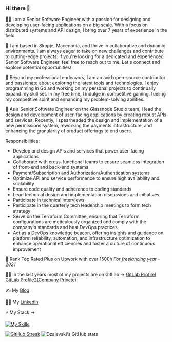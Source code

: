 ### Hi there 👋

 👨‍💻 I am a Senior Software Engineer with a passion for designing and developing user-facing applications on a big scale. With a focus on distributed systems and API design, I bring over 7 years of experience in the field. 

🔭 I am based in Skopje, Macedonia, and thrive in collaborative and dynamic environments. I am always eager to take on new challenges and contribute to cutting-edge projects. If you're looking for a dedicated and experienced Senior Software Engineer, feel free to reach out to me. Let's connect and explore potential opportunities!
 
🌱 Beyond my professional endeavors, I am an avid open-source contributor and passionate about exploring the latest tools and technologies. I enjoy programming in Go and working on my personal projects to continually expand my skill set. In my free time, I indulge in competitive gaming, fueling my competitive spirit and enhancing my problem-solving abilities. 
 
 🔭 As a Senior Software Engineer on the Glassnode Studio team, I lead the design and development of user-facing applications by creating robust APIs and services. Recently, I spearheaded the design and implementation of a new permissions system, reworking the payments infrastructure, and enhancing the granularity of product offerings to end users.

Responsibilities:

- Develop and design APIs and services that power user-facing applications
- Collaborate with cross-functional teams to ensure seamless integration of front-end and back-end systems
- Payment/Subscription and Authorization/Authentication systems
- Optimize API and service performance to ensure high availability and scalability
- Ensure code quality and adherence to coding standards
- Lead technical design and implementation discussions and initiatives
- Participate in technical interviews
- Participate in the quarterly tech leadership meetings to form tech strategy
- Serve on the Terraform Committee, ensuring that Terraform configurations are meticulously organized and comply with the company's standards and best DevOps practices
- Act as a DevOps knowledge beacon, offering insights and guidance on platform reliability, automation, and infrastructure optimization to enhance operational efficiencies and foster a culture of continuous improvement

 🔭 Rank Top Rated Plus on Upwork with over 1500h *For freelancing year - 2021*

👨‍💻 In the last years most of my projects are on GitLab -> [GitLab Profile1](https://gitlab.com/djale1k)  [GitLab Profile2(Company Private)](https://gitlab.com/darkodjalevski) 
 
✍️ My [Blog](https://darkodjalevski.me/)  

👨‍💻 My [Linkedin](https://www.linkedin.com/in/darkodjalevski/)

 ⚡ My Stack -> 
 
 [![My Skills](https://skillicons.dev/icons?i=go,aws,gcp,terraform,cloudflare,kubernetes,postgres,grafana,githubactions,bots&perline=5)](https://skillicons.dev) 

[![GitHub Streak](https://streak-stats.demolab.com?user=Dzalevski&theme=dark&fire=3269EB&ring=1D61EB&currStreakLabel=247AEB)](https://git.io/streak-stats)  ![Dzalevski's GitHub stats](https://github-readme-stats.vercel.app/api?username=Dzalevski&show_icons=true&theme=transparent)
<!--https://darkodjalevski.me/
**Dzalevski/Dzalevski** is a ✨ _special_ ✨ repository because its `README.md` (this file) appears on your GitHub profile.

Here are some ideas to get you started:

- 🔭 I’m currently working on ...
- 🌱 I’m currently learning ...
- 👯 I’m looking to collaborate on ...
- 🤔 I’m looking for help with ...
- 💬 Ask me about ...
- 📫 How to reach me: ...
- 😄 Pronouns: ...
- ⚡ Fun fact: ...
-->
